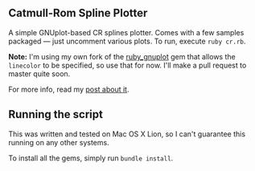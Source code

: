 ## Catmull-Rom Spline Plotter

A simple GNUplot-based CR splines plotter. Comes with a few samples packaged —
just uncomment various plots. To run, execute `ruby cr.rb`.

__Note:__ I'm using my own fork of the [ruby_gnuplot][gnuplot] gem that
allows the `linecolor` to be specified, so use that for now. I'll make a pull
request to master quite soon.

For more info, read my [post about it][post].

## Running the script

This was written and tested on Mac OS X Lion, so I can't guarantee this running
on any other systems.

To install all the gems, simply run `bundle install`.

[post]: http://gregory.goltsov.info/blog/fun-with-catmull-rom-splines-using-gnuplot-and-ruby
[gnuplot]: https://github.com/rdp/ruby_gnuplot

